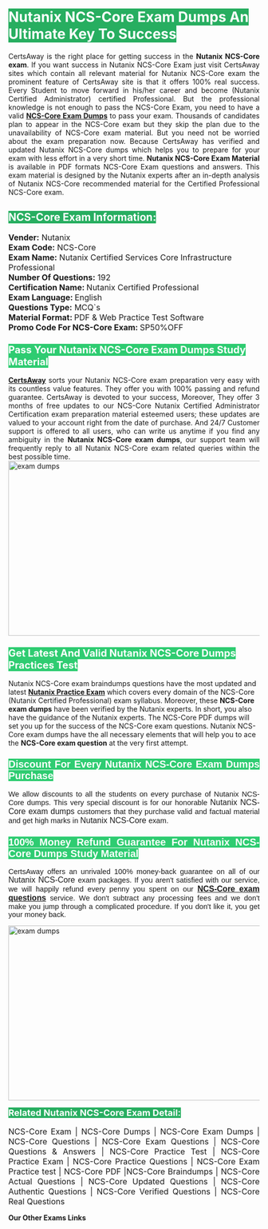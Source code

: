 <h1><span style="color:#ffffff"><strong><span style="background-color:#27ae60">Nutanix NCS-Core Exam Dumps An Ultimate Key To Success</span></strong></span></h1> <div style="text-align:justify">CertsAway is the right place for getting success in the <strong>Nutanix NCS-Core exam</strong>. If you want success in Nutanix NCS-Core Exam just visit CertsAway sites which contain all relevant material for Nutanix NCS-Core exam the prominent feature of CertsAway site is that it offers 100% real success. Every Student to move forward in his/her career and become (Nutanix Certified Administrator) certified Professional. But the professional knowledge is not enough to pass the NCS-Core Exam, you need to have a valid <a href="https://www.certsaway.com/nutanix/ncs-core-exam-dumps"><strong>NCS-Core Exam Dumps</strong></a> to pass your exam. Thousands of candidates plan to appear in the NCS-Core exam but they skip the plan due to the unavailability of NCS-Core exam material. But you need not be worried about the exam preparation now. Because CertsAway has verified and updated Nutanix NCS-Core dumps which helps you to prepare for your exam with less effort in a very short time. <strong>Nutanix NCS-Core Exam Material</strong> is available in PDF formats NCS-Core Exam questions and answers. This exam material is designed by the Nutanix experts after an in-depth analysis of Nutanix NCS-Core recommended material for the Certified Professional NCS-Core exam.</div> <h2 style="text-align:justify"><span style="color:#ffffff"><span style="background-color:#27ae60">NCS-Core Exam Information:</span></span></h2> <p><span style="font-size:16px"><strong>Vender:</strong> Nutanix<br /> <strong>Exam Code:</strong> NCS-Core<br /> <strong>Exam Name:</strong> Nutanix Certified Services Core Infrastructure Professional<br /> <strong>Number Of Questions:</strong> 192<br /> <strong>Certification Name: </strong>Nutanix Certified Professional<br /> <strong>Exam Language: </strong>English<br /> <strong>Questions Type:</strong> MCQ`s<br /> <strong>Material Format: </strong>PDF & Web Practice Test Software<br /> <strong>Promo Code For NCS-Core Exam: </strong>SP50%OFF</span></p> <h3><span style="font-size:20px"><span style="color:#ffffff"><strong><span style="background-color:#2ecc71">Pass Your Nutanix NCS-Core Exam Dumps Study Material</span></strong></span></span></h3> <div style="text-align:justify"><a href=" https://www.certsaway.com/"><strong>CertsAway</strong></a> sorts your Nutanix NCS-Core exam preparation very easy with its countless value features. They offer you with 100% passing and refund guarantee. CertsAway is devoted to your success, Moreover, They offer 3 months of free updates to our NCS-Core Nutanix Certified Administrator Certification exam preparation material esteemed users; these updates are valued to your account right from the date of purchase. And 24/7 Customer support is offered to all users, who can write us anytime if you find any ambiguity in the <strong>Nutanix NCS-Core exam dumps</strong>, our support team will frequently reply to all Nutanix NCS-Core exam related queries within the best possible time.</div> <div style="text-align:justify"> </div> <div style="text-align:justify"><a href="https://www.certsaway.com/nutanix/ncs-core-exam-dumps" rel="no-follow"><img alt="exam dumps" src="https://www.certcollections.com/uploads/content/certsaway.png" style="height:350px; width:750px" /></a></div> <h3><span style="font-size:20px"><span style="color:#ffffff"><strong><span style="background-color:#2ecc71">Get Latest And Valid Nutanix NCS-Core Dumps Practices Test</span></strong></span></span></h3> <p>Nutanix NCS-Core exam braindumps questions have the most updated and latest <a href="https://www.certsaway.com/nutanix-questions"><strong>Nutanix Practice Exam</strong></a> which covers every domain of the NCS-Core (Nutanix Certified Professional) exam syllabus. Moreover, these <strong>NCS-Core exam dumps</strong> have been verified by the Nutanix experts. In short, you also have the guidance of the Nutanix experts. The NCS-Core PDF dumps will set you up for the success of the NCS-Core exam questions. Nutanix NCS-Core exam dumps have the all necessary elements that will help you to ace the <strong>NCS-Core exam question</strong> at the very first attempt.</p> <h3 style="text-align:justify"><span style="font-size:20px"><span style="color:#ffffff"><strong><span style="font-family:Calibri,sans-serif"><span style="background-color:#2ecc71">Discount For Every </span><span style="background-color:#2ecc71">Nutanix NCS-Core Exam</span><span style="background-color:#2ecc71"> Dumps Purchase</span></span></strong></span></span></h3> <div style="text-align:justify"> <p><span style="font-size:11pt"><span style="font-family:Calibri,sans-serif">We allow discounts to all the students on every purchase of Nutanix NCS-Core dumps. This very special discount is for our honorable <span style="font-size:12.0pt"><span style="background-color:white">Nutanix NCS-Core exam dumps </span></span>customers that they purchase valid and factual material and get high marks in <span style="font-size:12.0pt"><span style="background-color:white">Nutanix NCS-Core </span></span>exam. </span></span></p> <h3><span style="font-size:20px"><span style="color:#ffffff"><strong><span style="font-family:Calibri,sans-serif"><span style="background-color:#2ecc71">100% Money Refund Guarantee For </span><span style="background-color:#2ecc71">Nutanix NCS-Core Dumps Study Material</span></span></strong></span></span></h3> <p><span style="font-size:11pt"><span style="font-family:Calibri,sans-serif">CertsAway offers an unrivaled 100% money-back guarantee on all of our <span style="font-size:12.0pt"><span style="background-color:white">Nutanix NCS-Core </span></span>exam packages. If you aren't satisfied with our service, we will happily refund every penny you spent on our <span style="font-size:12.0pt"><span style="background-color:white"><a href="https://www.certsaway.com/nutanix/ncs-core-exam-dumps"><strong>NCS-Core exam questions</strong></a> </span></span>service. We don't subtract any processing fees and we don't make you jump through a complicated procedure. If you don't like it, you get your money back.</span></span></p> <p><a href="https://www.certsaway.com/nutanix/ncs-core-exam-dumps" rel="no-follow"><img alt="exam dumps" src="https://www.certcollections.com/uploads/content/certsaway_(2)2.png" style="height:350px; width:750px" /></a></p> <p><span style="color:#ffffff"><strong><span style="font-size:18px"><span style="background-color:#27ae60">Related Nutanix NCS-Core Exam Detail:</span></span></strong></span><br /> <br /> <span style="font-size:16px">NCS-Core Exam | NCS-Core Dumps | NCS-Core Exam Dumps | NCS-Core Questions | NCS-Core Exam Questions | NCS-Core Questions & Answers | NCS-Core Practice Test | NCS-Core Practice Exam | NCS-Core Practice Questions | NCS-Core Exam Practice test | NCS-Core PDF |NCS-Core Braindumps | NCS-Core Actual Questions | NCS-Core Updated Questions | NCS-Core Authentic Questions | NCS-Core Verified Questions | NCS-Core Real Questions</span></p> </div>	<b> Our Other Exams Links<br><br>
